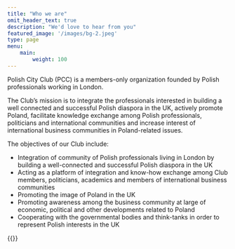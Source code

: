 ```yaml
---
title: "Who we are"
omit_header_text: true
description: "We'd love to hear from you"
featured_image: '/images/bg-2.jpeg'
type: page
menu:
    main:
        weight: 100
---
```


Polish City Club (PCC) is a members-only organization founded by Polish professionals working in London.

The Club’s mission is to integrate the professionals interested in building a well connected and successful Polish diaspora in the UK, actively promote Poland, facilitate knowledge exchange among Polish professionals, politicians and international communities and increase interest of international business communities in Poland-related issues.

The objectives of our Club include:

- Integration of community of Polish professionals living in London by building a well-connected and successful Polish diaspora in the UK
- Acting as a platform of integration and know-how exchange among Club members, politicians, academics and members of international business communities
- Promoting the image of Poland in the UK
- Promoting awareness among the business community at large of economic, political and other developments related to Poland
- Cooperating with the governmental bodies and think-tanks in order to represent Polish interests in the UK

{{<youtube id="dfxG-gpsQSE">}}

<!-- [![IMAGE ALT TEXT HERE](https://img.youtube.com/vi/dfxG-gpsQSE/0.jpg)](https://www.youtube.com/watch?v=dfxG-gpsQSE) -->
